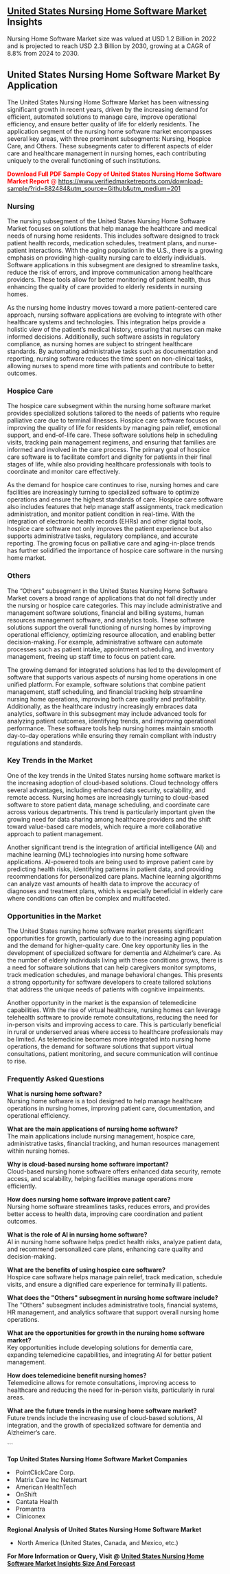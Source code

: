 <h2><a href="https://www.verifiedmarketreports.com/download-sample/?rid=882484&amp;utm_source=Github&amp;utm_medium=201" target="_blank">United States Nursing Home Software Market</a> Insights</h2><p>Nursing Home Software Market size was valued at USD 1.2 Billion in 2022 and is projected to reach USD 2.3 Billion by 2030, growing at a CAGR of 8.8% from 2024 to 2030.</p><p><h2>United States Nursing Home Software Market By Application</h2><p>The United States Nursing Home Software Market has been witnessing significant growth in recent years, driven by the increasing demand for efficient, automated solutions to manage care, improve operational efficiency, and ensure better quality of life for elderly residents. The application segment of the nursing home software market encompasses several key areas, with three prominent subsegments: Nursing, Hospice Care, and Others. These subsegments cater to different aspects of elder care and healthcare management in nursing homes, each contributing uniquely to the overall functioning of such institutions.</p><p><p><span class=""><span style="color: #ff0000;"><strong>Download Full PDF Sample Copy of United States Nursing Home Software Market Report</strong> @ </span><a href="https://www.verifiedmarketreports.com/download-sample/?rid=882484&amp;utm_source=Github&amp;utm_medium=201" target="_blank">https://www.verifiedmarketreports.com/download-sample/?rid=882484&amp;utm_source=Github&amp;utm_medium=201</a></span></p></p><h3>Nursing</h3><p>The nursing subsegment of the United States Nursing Home Software Market focuses on solutions that help manage the healthcare and medical needs of nursing home residents. This includes software designed to track patient health records, medication schedules, treatment plans, and nurse-patient interactions. With the aging population in the U.S., there is a growing emphasis on providing high-quality nursing care to elderly individuals. Software applications in this subsegment are designed to streamline tasks, reduce the risk of errors, and improve communication among healthcare providers. These tools allow for better monitoring of patient health, thus enhancing the quality of care provided to elderly residents in nursing homes.</p><p>As the nursing home industry moves toward a more patient-centered care approach, nursing software applications are evolving to integrate with other healthcare systems and technologies. This integration helps provide a holistic view of the patient’s medical history, ensuring that nurses can make informed decisions. Additionally, such software assists in regulatory compliance, as nursing homes are subject to stringent healthcare standards. By automating administrative tasks such as documentation and reporting, nursing software reduces the time spent on non-clinical tasks, allowing nurses to spend more time with patients and contribute to better outcomes.</p><h3>Hospice Care</h3><p>The hospice care subsegment within the nursing home software market provides specialized solutions tailored to the needs of patients who require palliative care due to terminal illnesses. Hospice care software focuses on improving the quality of life for residents by managing pain relief, emotional support, and end-of-life care. These software solutions help in scheduling visits, tracking pain management regimens, and ensuring that families are informed and involved in the care process. The primary goal of hospice care software is to facilitate comfort and dignity for patients in their final stages of life, while also providing healthcare professionals with tools to coordinate and monitor care effectively.</p><p>As the demand for hospice care continues to rise, nursing homes and care facilities are increasingly turning to specialized software to optimize operations and ensure the highest standards of care. Hospice care software also includes features that help manage staff assignments, track medication administration, and monitor patient condition in real-time. With the integration of electronic health records (EHRs) and other digital tools, hospice care software not only improves the patient experience but also supports administrative tasks, regulatory compliance, and accurate reporting. The growing focus on palliative care and aging-in-place trends has further solidified the importance of hospice care software in the nursing home market.</p><h3>Others</h3><p>The “Others” subsegment in the United States Nursing Home Software Market covers a broad range of applications that do not fall directly under the nursing or hospice care categories. This may include administrative and management software solutions, financial and billing systems, human resources management software, and analytics tools. These software solutions support the overall functioning of nursing homes by improving operational efficiency, optimizing resource allocation, and enabling better decision-making. For example, administrative software can automate processes such as patient intake, appointment scheduling, and inventory management, freeing up staff time to focus on patient care.</p><p>The growing demand for integrated solutions has led to the development of software that supports various aspects of nursing home operations in one unified platform. For example, software solutions that combine patient management, staff scheduling, and financial tracking help streamline nursing home operations, improving both care quality and profitability. Additionally, as the healthcare industry increasingly embraces data analytics, software in this subsegment may include advanced tools for analyzing patient outcomes, identifying trends, and improving operational performance. These software tools help nursing homes maintain smooth day-to-day operations while ensuring they remain compliant with industry regulations and standards.</p><h3>Key Trends in the Market</h3><p>One of the key trends in the United States nursing home software market is the increasing adoption of cloud-based solutions. Cloud technology offers several advantages, including enhanced data security, scalability, and remote access. Nursing homes are increasingly turning to cloud-based software to store patient data, manage scheduling, and coordinate care across various departments. This trend is particularly important given the growing need for data sharing among healthcare providers and the shift toward value-based care models, which require a more collaborative approach to patient management.</p><p>Another significant trend is the integration of artificial intelligence (AI) and machine learning (ML) technologies into nursing home software applications. AI-powered tools are being used to improve patient care by predicting health risks, identifying patterns in patient data, and providing recommendations for personalized care plans. Machine learning algorithms can analyze vast amounts of health data to improve the accuracy of diagnoses and treatment plans, which is especially beneficial in elderly care where conditions can often be complex and multifaceted.</p><h3>Opportunities in the Market</h3><p>The United States nursing home software market presents significant opportunities for growth, particularly due to the increasing aging population and the demand for higher-quality care. One key opportunity lies in the development of specialized software for dementia and Alzheimer’s care. As the number of elderly individuals living with these conditions grows, there is a need for software solutions that can help caregivers monitor symptoms, track medication schedules, and manage behavioral changes. This presents a strong opportunity for software developers to create tailored solutions that address the unique needs of patients with cognitive impairments.</p><p>Another opportunity in the market is the expansion of telemedicine capabilities. With the rise of virtual healthcare, nursing homes can leverage telehealth software to provide remote consultations, reducing the need for in-person visits and improving access to care. This is particularly beneficial in rural or underserved areas where access to healthcare professionals may be limited. As telemedicine becomes more integrated into nursing home operations, the demand for software solutions that support virtual consultations, patient monitoring, and secure communication will continue to rise.</p><h3>Frequently Asked Questions</h3><p><strong>What is nursing home software?</strong><br>Nursing home software is a tool designed to help manage healthcare operations in nursing homes, improving patient care, documentation, and operational efficiency.</p><p><strong>What are the main applications of nursing home software?</strong><br>The main applications include nursing management, hospice care, administrative tasks, financial tracking, and human resources management within nursing homes.</p><p><strong>Why is cloud-based nursing home software important?</strong><br>Cloud-based nursing home software offers enhanced data security, remote access, and scalability, helping facilities manage operations more efficiently.</p><p><strong>How does nursing home software improve patient care?</strong><br>Nursing home software streamlines tasks, reduces errors, and provides better access to health data, improving care coordination and patient outcomes.</p><p><strong>What is the role of AI in nursing home software?</strong><br>AI in nursing home software helps predict health risks, analyze patient data, and recommend personalized care plans, enhancing care quality and decision-making.</p><p><strong>What are the benefits of using hospice care software?</strong><br>Hospice care software helps manage pain relief, track medication, schedule visits, and ensure a dignified care experience for terminally ill patients.</p><p><strong>What does the "Others" subsegment in nursing home software include?</strong><br>The "Others" subsegment includes administrative tools, financial systems, HR management, and analytics software that support overall nursing home operations.</p><p><strong>What are the opportunities for growth in the nursing home software market?</strong><br>Key opportunities include developing solutions for dementia care, expanding telemedicine capabilities, and integrating AI for better patient management.</p><p><strong>How does telemedicine benefit nursing homes?</strong><br>Telemedicine allows for remote consultations, improving access to healthcare and reducing the need for in-person visits, particularly in rural areas.</p><p><strong>What are the future trends in the nursing home software market?</strong><br>Future trends include the increasing use of cloud-based solutions, AI integration, and the growth of specialized software for dementia and Alzheimer’s care.</p>```</p><p><strong>Top United States Nursing Home Software Market Companies</strong></p><div data-test-id=""><p><li>PointClickCare Corp.</li><li> Matrix Care Inc Netsmart</li><li> American HealthTech</li><li> OnShift</li><li> Cantata Health</li><li> Promantra</li><li> Cliniconex</li></p><div><strong>Regional Analysis of&nbsp;United States Nursing Home Software Market</strong></div><ul><li dir="ltr"><p dir="ltr">North America&nbsp;(United States, Canada, and Mexico, etc.)</p></li></ul><p><strong>For More Information or Query, Visit @&nbsp;</strong><strong><a href="https://www.verifiedmarketreports.com/product/nursing-home-software-market/?utm_source=Github&amp;utm_medium=201" target="_blank">United States Nursing Home Software Market Insights Size And Forecast</a></strong></p></div>
